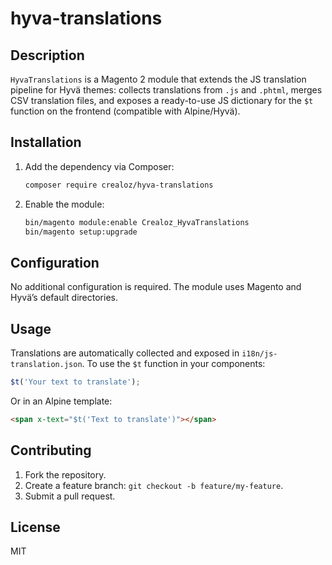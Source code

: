 # hyva-translations

## Description

`HyvaTranslations` is a Magento 2 module that extends the JS translation pipeline for Hyvä themes: collects translations from `.js` and `.phtml`, merges CSV translation files, and exposes a ready-to-use JS dictionary for the `$t` function on the frontend (compatible with Alpine/Hyvä).

## Installation

1. Add the dependency via Composer:

   ```bash
   composer require crealoz/hyva-translations
   ```

2. Enable the module:

   ```bash
   bin/magento module:enable Crealoz_HyvaTranslations
   bin/magento setup:upgrade
   ```

## Configuration

No additional configuration is required. The module uses Magento and Hyvä’s default directories.

## Usage

Translations are automatically collected and exposed in `i18n/js-translation.json`. To use the `$t` function in your components:

```js
$t('Your text to translate');
```

Or in an Alpine template:

```html
<span x-text="$t('Text to translate')"></span>
```

## Contributing

1. Fork the repository.
2. Create a feature branch: `git checkout -b feature/my-feature`.
3. Submit a pull request.

## License

MIT
